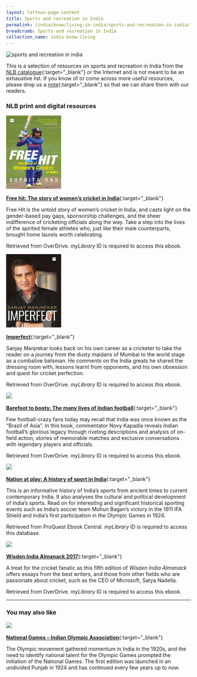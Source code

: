```yaml
---
layout: leftnav-page-content
title: Sports and recreation in India
permalink: /india/know/living-in-india/sports-and-recreation-in-india/
breadcrumb: Sports and recreation in India
collection_name: india-know-living
---
```


<img src="\images\india-living\sports-and-recreation-in-india.jpg" alt="sports and recreation in india" style="width:800px;" />

This is a selection of resources on sports and recreation in India from the [NLB catalogue](http://catalogue.nlb.gov.sg/){:target="_blank"} or the Internet and is not meant to be an exhaustive list. If you know of or come across more useful resources, please drop us a [note](mailto:ref@nlb.gov.sg){:target="_blank"} so that we can share them with our readers.

### **NLB print and digital resources**

<img src="/images/book-covers/Free-hit-The-story-of-womens-cricket-in-India.jpg" style="width:150px;" />

[**Free hit: The story of women’s cricket in India**](http://nlb.overdrive.com/media/4384926){:target="_blank"}

Free Hit is the untold story of women’s cricket in India, and casts light on the gender-based pay gaps, sponsorship challenges, and the sheer indifference of cricketing officials along the way. Take a step into the lives of the spirited female athletes who, just like their male counterparts, brought home laurels worth celebrating.

Retrieved from OverDrive. *myLibrary* ID is required to access this ebook.

<img src="/images/book-covers/Imperfect-Sanjay-Manjrekar.jpg" style="width:150px;" />

[**Imperfect**](http://nlb.overdrive.com/media/3668854 ){:target="_blank"}

Sanjay Manjrekar looks back on his own career as a cricketer to take the reader on a journey from the dusty maidans of Mumbai to the world stage as a combative batsman. He comments on the India greats he shared the dressing room with, lessons learnt from opponents, and his own obsession and quest for cricket perfection.

Retrieved from OverDrive. *myLibrary* ID is required to access this ebook.

<img src="/images/book-covers/Barefoot-to-boots-The-many-lives-of-Indian-football.jpg" style="width:150px;" />

[**Barefoot to boots: The many lives of Indian football**](https://nlb.overdrive.com/media/3565791){:target="_blank"}

Few football-crazy fans today may recall that India was once known as the “Brazil of Asia”. In this book, commentator Novy Kapadia reveals Indian football’s glorious legacy through riveting descriptions and analysis of on-field action, stories of memorable matches and exclusive conversations with legendary players and officials.

Retrieved from OverDrive. *myLibrary* ID is required to access this ebook.

<img src="/images/resources/Database 3.jpg" style="width:180px;" />

[**Nation at play: A history of sport in India**](http://eresources.nlb.gov.sg/Main/Browse?startsWith=P){:target="_blank"}

This is an informative history of India’s sports from ancient times to current contemporary India. It also analyses the cultural and political development of India’s sports. Read on for interesting and significant historical sporting events such as India’s soccer team Mohun Bagan’s victory in the 1911 IFA Shield and India’s first participation in the Olympic Games in 1924.

Retrieved from ProQuest Ebook Central. *myLibrary* ID is required to access this database.

<img src="/images/book-covers/Wisden-India-Almanack-2017.jpg" style="width:150px;" />

[**Wisden India Almanack 2017**](https://nlb.overdrive.com/media/3166144){:target="_blank"}

A treat for the cricket fanatic as this fifth edition of *Wisden India Almanack* offers essays from the best writers, and those from other fields who are passionate about cricket, such as the CEO of Microsoft, Satya Nadella.

Retrieved from OverDrive. *myLibrary* ID is required to access this ebook.

---

### **You may also like**

<img src="/images/resources/Article 2.jpg" style="width:180px;" />

[**National Games – Indian Olympic Association**](https://www.olympic.ind.in/national-games){:target="_blank"}

The Olympic movement gathered momentum in India in the 1920s, and the need to identify national talent for the Olympic Games prompted the initiation of the National Games. The first edition was launched in an undivided Punjab in 1924 and has continued every few years up to now.